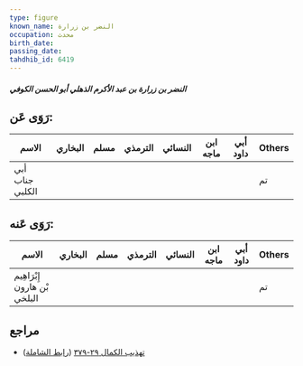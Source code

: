 ```yaml
---
type: figure
known_name: النضر بن زرارة
occupation: محدث
birth_date:
passing_date:
tahdhib_id: 6419
---
```

##### النضر بن زرارة بن عبد الأكرم الذهلي أبو الحسن الكوفي

## رَوَى عَن:
| الاسم           | البخاري | مسلم | الترمذي | النسائي | ابن ماجه | أبي داود | Others |
| --------------- | ------- | ---- | ------- | ------- | -------- | -------- | ------ |
| أبي جناب الكلبي |         |      |         |         |          |          | تم     |
## رَوَى عَنه:
| الاسم                        | البخاري | مسلم | الترمذي | النسائي | ابن ماجه | أبي داود | Others |
| ---------------------------- | ------- | ---- | ------- | ------- | -------- | -------- | ------ |
| إِبْرَاهِيم بْن هارون البلخي |         |      |         |         |          |          | تم     |
## مراجع
- [تهذيب الكمال ٢٩-٣٧٩](obsidian://open?vault=Tahdhib-al-Kamal&file=Figures/٦٤١٩-النضر%20بن%20زرارة%20بن%20عبد%20الأكرم%20الذهلي%20أبو%20الحسن%20الكوفي) ([رابط الشاملة](https://shamela.ws/book/3722/15950))